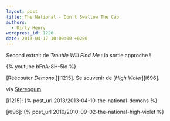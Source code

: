 ```yaml
---
layout: post
title: The National - Don't Swallow The Cap
authors:
  - Dirty Henry
wordpress_id: 1220
date: 2013-04-17 10:00:00 +0200
---
```


Second extrait de *Trouble Will Find Me* : la sortie approche !

{% youtube bFnA-8H-5lo %}

[Réécouter _Demons_.][i1215]. Se souvenir de [_High Violet_][i696].

via
[Stereogum](http://stereogum.com/1318302/the-national-dont-swallow-the-cap/mp3/)

[i1215]: {% post_url 2013/2013-04-10-the-national-demons %}

[i696]: {% post_url 2010/2010-09-02-the-national-high-violet %}

